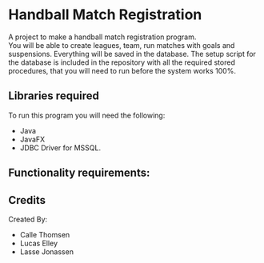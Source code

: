 # Handball Match Registration
A project to make a handball match registration program.<br>
You will be able to create leagues, team, run matches with goals and suspensions. Everything will be saved in the database. The setup script for the database is included in the repository with all the required stored procedures, that you will need to run before the system works 100%.


## Libraries required
To run this program you will need the following:
* Java
* JavaFX
* JDBC Driver for MSSQL.

## Functionality requirements:

## Credits
Created By:
* Calle Thomsen
* Lucas Elley
* Lasse Jonassen
